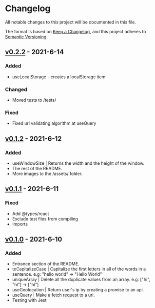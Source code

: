 # Changelog

All notable changes to this project will be documented in this file.

The format is based on [Keep a Changelog](https://keepachangelog.com/en/1.0.0/),
and this project adheres to [Semantic Versioning](https://semver.org/spec/v2.0.0.html).

## [v0.2.2] - 2021-6-14

### Added

- useLocalStorage - creates a localStorage item

### Changed

- Moved tests to /tests/

### Fixed

- Fixed url validating algorithm at useQuery

## [v0.1.2] - 2021-6-12

### Added

- useWindowSize | Returns the width and the height of the window.
- The rest of the README.
- More images to the /assets/ folder.

## [v0.1.1] - 2021-6-11

### Fixed

- Add @types/react
- Exclude test files from compiling
- Imports

## [v0.1.0] - 2021-6-10

### Added

- Entrance section of the README.
- toCapitalizeCase | Capitalize the first letters in all of the words in a sentence. e.g: "hello world" -> "Hello World"
- uniqueArray | Delete all the duplicate values from an array. e.g: ["hi", "hi"] -> ["hi"]
- useGeolocation | Return user's ip by creating a promise to an api.
- useQuery | Make a fetch request to a url.
- Testing with Jest

[v0.2.2]: https://github.com/xeptao/rhymojs/releases/tag/v0.2.2
[v0.1.2]: https://github.com/xeptao/rhymojs/releases/tag/v0.1.2
[v0.1.1]: https://github.com/xeptao/rhymojs/releases/tag/v0.1.1
[v0.1.0]: https://github.com/xeptao/rhymojs/releases/tag/v0.1.0
